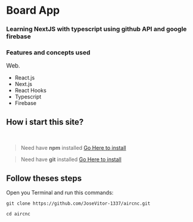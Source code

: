 # Board App

### Learning NextJS with typescript using github API and google firebase

### Features and concepts used

<span style="font-size:1.1em">Web</span>.

- React.js
- Next.js
- React Hooks
- Typescript
- Firebase

## How i start this site?

<br />

> Need have **npm** installed [Go Here to install](https://nodejs.org/en/)

> Need have **git** installed [Go Here to install](https://git-scm.com/downloads)


## Follow theses steps

Open you Terminal and run this commands:

```
git clone https://github.com/JoseVitor-1337/aircnc.git

cd aircnc

```

<br>

